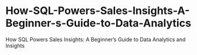 # How-SQL-Powers-Sales-Insights-A-Beginner-s-Guide-to-Data-Analytics
How SQL Powers Sales Insights: A Beginner’s Guide to Data Analytics and Insights 
